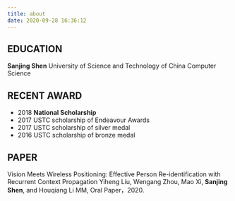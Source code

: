 ```yaml
---
title: about
date: 2020-09-28 16:36:12
---
```

## EDUCATION
**Sanjing Shen**
University of Science and Technology of China
Computer Science

## RECENT AWARD
* 2018 **National Scholarship**
* 2017 USTC scholarship of Endeavour Awards
* 2017 USTC scholarship of silver medal
* 2016 USTC scholarship of bronze medal

## PAPER
Vision Meets Wireless Positioning: Effective Person Re-identification with Recurrent Context Propagation
Yiheng Liu, Wengang Zhou, Mao Xi, **Sanjing Shen**, and Houqiang Li
MM, Oral Paper，2020.
